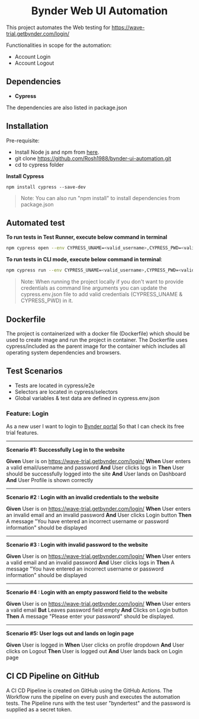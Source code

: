 <h1 align="center">Bynder Web UI Automation</h1>

This project automates the Web testing for https://wave-trial.getbynder.com/login/

Functionalities in scope for the automation:
- Account Login
- Account Logout

## Dependencies

* __Cypress__

The dependencies are also listed in package.json

## Installation
Pre-requisite:
- Install Node js and npm from [here](https://nodejs.org/en/download/ "here").
- git clone https://github.com/Rosh1988/bynder-ui-automation.git
- cd to cypress folder

__Install Cypress__
```shell
npm install cypress --save-dev
```
> Note: You can also run "npm install" to install dependencies from package.json

## Automated test

__To run tests in Test Runner, execute below command in terminal__

```sh
npm cypress open --env CYPRESS_UNAME=<valid_username>,CYPRESS_PWD=<valid_password>
```

__To run tests in CLI mode, execute below command in terminal__:
```sh
npm cypress run --env CYPRESS_UNAME=<valid_username>,CYPRESS_PWD=<valid_password>
```

> Note: When running the project locally if you don't want to provide credentials as command line arguments you can update the cypress.env.json file to add valid credentials (CYPRESS_UNAME & CYPRESS_PWD) in it.


## Dockerfile

The project is containerized with a docker file (Dockerfile) which should be used to create image and run the project in container. The Dockerfile uses cypress/included as the parent image for the container which includes all operating system dependencies and browsers.

## Test Scenarios

- Tests are located in cypress/e2e
- Selectors are located in cypress/selectors
- Global variables & test data are defined in cypress.env.json


### Feature: Login

As a new user I want to login to [Bynder portal](https://wave-trial.getbynder.com/ "Bynder portal") So that I can check its free trial features.

------------

__Scenario #1: Successfully Log in to the website__

**Given** User is on https://wave-trial.getbynder.com/login/
**When** User enters a valid email/username and password
**And** User clicks logs in
**Then** User should be successfully logged into the site
**And** User lands on Dashboard
**And** User Profile is shown correctly

------------
__Scenario #2 : Login with an invalid credentials to the website__

**Given** User is on https://wave-trial.getbynder.com/login/
**When** User enters an invalid email and an invalid password
**And** User clicks Login button
**Then** A message "You have entered an incorrect username or password information" should be displayed


------------

__Scenario #3 : Login with invalid password to the website__

**Given** User is on https://wave-trial.getbynder.com/login/
**When** User enters a valid email and an invalid password
**And** User clicks logs in
**Then** A message "You have entered an incorrect username or password information" should be displayed

------------

__Scenario #4 : Login with an empty password field to the website__

**Given** User is on https://wave-trial.getbynder.com/login/
**When** User enters a valid email
**But** Leaves password field empty
**And** Clicks on Login button
**Then** A message "Please enter your password" should be displayed.

------------

__Scenario #5: User logs out and lands on login page__

**Given** User is logged in
**When** User clicks on profile dropdown
**And** User clicks on Logout
**Then** User is logged out
**And** User lands back on Login page


## CI CD Pipeline on GitHub
A CI CD Pipeline is created on GitHub using the GitHub Actions. The Workflow runs the pipeline on every push and executes the automation tests. The Pipeline runs with the test user "byndertest" and the password is supplied as a secret token.
